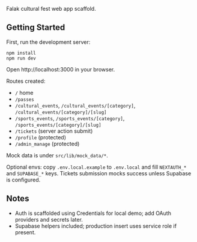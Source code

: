Falak cultural fest web app scaffold.

## Getting Started

First, run the development server:

```
npm install
npm run dev
```

Open http://localhost:3000 in your browser.

Routes created:
- `/` home
- `/passes`
- `/cultural_events`, `/cultural_events/[category]`, `/cultural_events/[category]/[slug]`
- `/sports_events`, `/sports_events/[category]`, `/sports_events/[category]/[slug]`
- `/tickets` (server action submit)
- `/profile` (protected)
- `/admin_manage` (protected)

Mock data is under `src/lib/mock_data/*`.

Optional envs: copy `.env.local.example` to `.env.local` and fill `NEXTAUTH_*` and `SUPABASE_*` keys. Tickets submission mocks success unless Supabase is configured.

## Notes
- Auth is scaffolded using Credentials for local demo; add OAuth providers and secrets later.
- Supabase helpers included; production insert uses service role if present.
